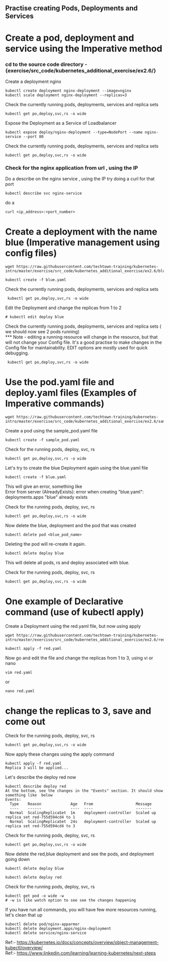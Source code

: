 
## Practise creating Pods, Deployments and Services

# Create a pod, deployment and service using the Imperative method

### cd to the source code directory - {exercise/src_code/kubernetes_additional_exercise/ex2.6/}

Create a deployment nginx

```
kubectl create deployment nginx-deployment --image=nginx
kubectl scale deployment nginx-deployment --replicas=3
```

Check the currently running pods, deployments, services and replica sets

```
kubectl get po,deploy,svc,rs -o wide
```

Expose the Deployment as a Service of Loadbalancer

```
kubectl expose deploy/nginx-deployment --type=NodePort --name nginx-service --port 80
```

Check the currently running pods, deployments, services and replica sets

```
kubectl get po,deploy,svc,rs -o wide
```

### Check for the nginx application from url , using the IP
Do a describe on the nginx service , using the IP try doing a curl for that port

```
kubectl describe svc nginx-service
```

do a

```
curl <ip_address>:<port_number>
```

# Create a deployment with the name blue  (Imperative management using config files)

```
wget https://raw.githubusercontent.com/techtown-training/kubernetes-intro/master/exercise/src_code/kubernetes_additional_exercise/ex2.6/blue.yaml
```

```
kubectl create -f blue.yaml
```

Check the currently running pods, deployments, services and replica sets

```
 kubectl get po,deploy,svc,rs -o wide
```

Edit the Deployment and change the replicas from 1 to 2

```
# kubectl edit deploy blue
```

Check the currently running pods, deployments, services and replica sets ( we should now see 2 pods running)
<br>
*** Note - editing a running resource will change in the resource, but that will not change your Config file. It's a good practise to make changes in the Config file for maintainability. EDIT options are mostly used for quick debugging.

```
 kubectl get po,deploy,svc,rs -o wide
```

# Use the pod.yaml file and deploy.yaml files (Examples of Imperative commands)

```
wget https://raw.githubusercontent.com/techtown-training/kubernetes-intro/master/exercise/src_code/kubernetes_additional_exercise/ex2.6/sample_pod.yaml
```

Create a pod using the sample_pod.yaml file

```
kubectl create -f sample_pod.yaml
```

Check for the running pods, deploy, svc, rs

```
kubectl get po,deploy,svc,rs -o wide
```

Let's try to create the blue Deployment again using the blue.yaml file

```
kubectl create -f blue.yaml
```

This will give an error, something like <br>
Error from server (AlreadyExists): error when creating "blue.yaml": deployments.apps "blue" already exists

Check for the running pods, deploy, svc, rs

```
kubectl get po,deploy,svc,rs -o wide
```

Now delete the blue, deployment and the pod that was created

```
kubectl delete pod <blue_pod_name>
```

Deleting the pod will re-create it again.

```
kubectl delete deploy blue
```

This will delete all pods, rs and deploy associated with blue.

Check for the running pods, deploy, svc, rs

```
kubectl get po,deploy,svc,rs -o wide
```

# One example of Declarative command (use of kubectl apply)

Create a Deployment using the red.yaml file, but now using apply

```
wget https://raw.githubusercontent.com/techtown-training/kubernetes-intro/master/exercise/src_code/kubernetes_additional_exercise/ex2.6/red.yaml
```

```
kubectl apply -f red.yaml
```

Now go and edit the file and change the replicas from 1 to 3, using vi or nano

```
vim red.yaml
```

or

```
nano red.yaml
```

# change the replicas to 3, save and come out

Check for the running pods, deploy, svc, rs

```
kubectl get po,deploy,svc,rs -o wide
```

Now apply these changes using the apply command

```
kubectl apply -f red.yaml
Replica 3 will be applied...
```

Let's describe the deploy red now

```
kubectl describe deploy red
At the bottom, see the changes in the "Events" section. It should show something like  below
Events:
  Type    Reason             Age   From                   Message
  ----    ------             ----  ----                   -------
  Normal  ScalingReplicaSet  1m    deployment-controller  Scaled up replica set red-755d594cd4 to 1
  Normal  ScalingReplicaSet  24s   deployment-controller  Scaled up replica set red-755d594cd4 to 3
```

Check for the running pods, deploy, svc, rs

```
kubectl get po,deploy,svc,rs -o wide
```

Now delete the red,blue deployment and see the pods, and deployment going down

```
kubectl delete deploy blue

kubectl delete deploy red
```

Check for the running pods, deploy, svc, rs

```
kubectl get pod -o wide -w
# -w is like watch option to see see the changes happening
```

If you have run all commands, you will have few more resources running, let's clean that up

```
kubectl delete pod/nginx-apparmor
kubectl delete deployment.apps/nginx-deployment
kubectl delete service/nginx-service
```

Ref:- https://kubernetes.io/docs/concepts/overview/object-management-kubectl/overview/
<br>
Ref:- https://www.linkedin.com/learning/learning-kubernetes/next-steps
